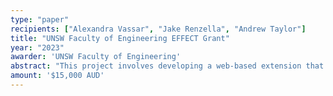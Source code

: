 ```yaml
---
type: "paper"
recipients: ["Alexandra Vassar", "Jake Renzella", "Andrew Taylor"]
title: "UNSW Faculty of Engineering EFFECT Grant"
year: "2023"
awarder: 'UNSW Faculty of Engineering'
abstract: "This project involves developing a web-based extension that will provide a natural conversational prompts during compiler error debugging."
amount: '$15,000 AUD'
---
```

